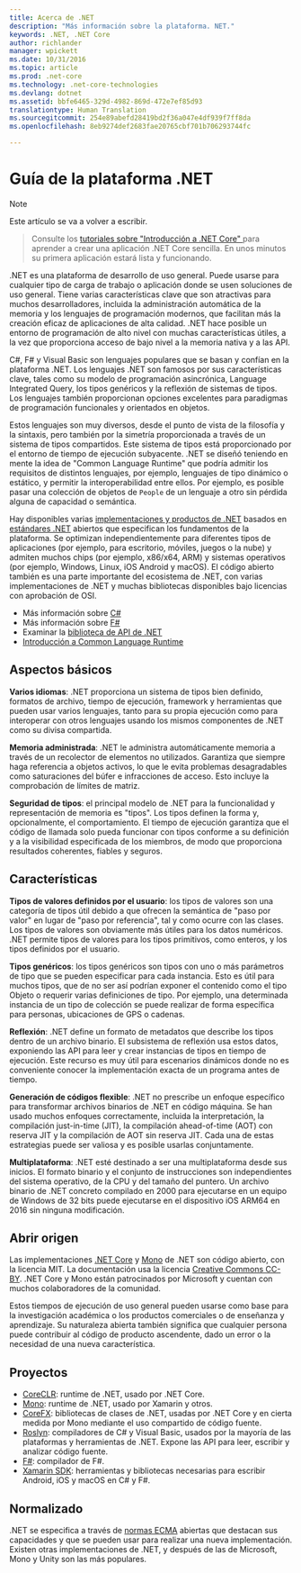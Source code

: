 ```yaml
---
title: Acerca de .NET
description: "Más información sobre la plataforma. NET."
keywords: .NET, .NET Core
author: richlander
manager: wpickett
ms.date: 10/31/2016
ms.topic: article
ms.prod: .net-core
ms.technology: .net-core-technologies
ms.devlang: dotnet
ms.assetid: bbfe6465-329d-4982-869d-472e7ef85d93
translationtype: Human Translation
ms.sourcegitcommit: 254e89abefd28419bd2f36a047e4df939f7ff8da
ms.openlocfilehash: 8eb9274def2683fae20765cbf701b706293744fc

---
```


# <a name="net-platform-guide"></a>Guía de la plataforma .NET

> [!NOTE]
Este artículo se va a volver a escribir.

> Consulte los [tutoriales sobre "Introducción a .NET Core" ](../core/getting-started.md) para aprender a crear una aplicación .NET Core sencilla. En unos minutos su primera aplicación estará lista y funcionando.

.NET es una plataforma de desarrollo de uso general. Puede usarse para cualquier tipo de carga de trabajo o aplicación donde se usen soluciones de uso general. Tiene varias características clave que son atractivas para muchos desarrolladores, incluida la administración automática de la memoria y los lenguajes de programación modernos, que facilitan más la creación eficaz de aplicaciones de alta calidad. .NET hace posible un entorno de programación de alto nivel con muchas características útiles, a la vez que proporciona acceso de bajo nivel a la memoria nativa y a las API.

C#, F# y Visual Basic son lenguajes populares que se basan y confían en la plataforma .NET. Los lenguajes .NET son famosos por sus características clave, tales como su modelo de programación asincrónica, Language Integrated Query, los tipos genéricos y la reflexión de sistemas de tipos. Los lenguajes también proporcionan opciones excelentes para paradigmas de programación funcionales y orientados en objetos.

Estos lenguajes son muy diversos, desde el punto de vista de la filosofía y la sintaxis, pero también por la simetría proporcionada a través de un sistema de tipos compartidos. Este sistema de tipos está proporcionado por el entorno de tiempo de ejecución subyacente. .NET se diseñó teniendo en mente la idea de "Common Language Runtime" que podría admitir los requisitos de distintos lenguajes, por ejemplo, lenguajes de tipo dinámico o estático, y permitir la interoperabilidad entre ellos. Por ejemplo, es posible pasar una colección de objetos de `People` de un lenguaje a otro sin pérdida alguna de capacidad o semántica.

Hay disponibles varias [implementaciones y productos de .NET](components.md) basados en [estándares .NET](https://github.com/dotnet/coreclr/blob/master/Documentation/project-docs/dotnet-standards.md) abiertos que especifican los fundamentos de la plataforma. Se optimizan independientemente para diferentes tipos de aplicaciones (por ejemplo, para escritorio, móviles, juegos o la nube) y admiten muchos chips (por ejemplo, x86/x64, ARM) y sistemas operativos (por ejemplo, Windows, Linux, iOS Android y macOS). El código abierto también es una parte importante del ecosistema de .NET, con varias implementaciones de .NET y muchas bibliotecas disponibles bajo licencias con aprobación de OSI.

- Más información sobre [C#](../csharp/index.md)
- Más información sobre [F#](../fsharp/index.md)
- Examinar la [biblioteca de API de .NET](../../api/index.md)
- [Introducción a Common Language Runtime](https://github.com/dotnet/coreclr/blob/master/Documentation/botr/intro-to-clr.md)

<a name="fundamentals"></a>Aspectos básicos
------------

**Varios idiomas**: .NET proporciona un sistema de tipos bien definido, formatos de archivo, tiempo de ejecución, framework y herramientas que pueden usar varios lenguajes, tanto para su propia ejecución como para interoperar con otros lenguajes usando los mismos componentes de .NET como su divisa compartida.

**Memoria administrada**: .NET le administra automáticamente memoria a través de un recolector de elementos no utilizados. Garantiza que siempre haga referencia a objetos activos, lo que le evita problemas desagradables como saturaciones del búfer e infracciones de acceso. Esto incluye la comprobación de límites de matriz.

**Seguridad de tipos**: el principal modelo de .NET para la funcionalidad y representación de memoria es "tipos". Los tipos definen la forma y, opcionalmente, el comportamiento. El tiempo de ejecución garantiza que el código de llamada solo pueda funcionar con tipos conforme a su definición y a la visibilidad especificada de los miembros, de modo que proporciona resultados coherentes, fiables y seguros.

<a name="features"></a>Características
--------

**Tipos de valores definidos por el usuario**: los tipos de valores son una categoría de tipos útil debido a que ofrecen la semántica de "paso por valor" en lugar de "paso por referencia", tal y como ocurre con las clases. Los tipos de valores son obviamente más útiles para los datos numéricos. .NET permite tipos de valores para los tipos primitivos, como enteros, y los tipos definidos por el usuario.

**Tipos genéricos**: los tipos genéricos son tipos con uno o más parámetros de tipo que se pueden especificar para cada instancia. Esto es útil para muchos tipos, que de no ser así podrían exponer el contenido como el tipo Objeto o requerir varias definiciones de tipo. Por ejemplo, una determinada instancia de un tipo de colección se puede realizar de forma específica para personas, ubicaciones de GPS o cadenas.

**Reflexión**: .NET define un formato de metadatos que describe los tipos dentro de un archivo binario. El subsistema de reflexión usa estos datos, exponiendo las API para leer y crear instancias de tipos en tiempo de ejecución. Este recurso es muy útil para escenarios dinámicos donde no es conveniente conocer la implementación exacta de un programa antes de tiempo.

**Generación de códigos flexible**: .NET no prescribe un enfoque específico para transformar archivos binarios de .NET en código máquina. Se han usado muchos enfoques correctamente, incluida la interpretación, la compilación just-in-time (JIT), la compilación ahead-of-time (AOT) con reserva JIT y la compilación de AOT sin reserva JIT. Cada una de estas estrategias puede ser valiosa y es posible usarlas conjuntamente.

**Multiplataforma**: .NET esté destinado a ser una multiplataforma desde sus inicios. El formato binario y el conjunto de instrucciones son independientes del sistema operativo, de la CPU y del tamaño del puntero. Un archivo binario de .NET concreto compilado en 2000 para ejecutarse en un equipo de Windows de 32 bits puede ejecutarse en el dispositivo iOS ARM64 en 2016 sin ninguna modificación.

<a name="open-source"></a>Abrir origen
-----------

Las implementaciones [.NET Core](https://github.com/dotnet/core) y [Mono](https://github.com/mono/mono) de .NET son código abierto, con la licencia MIT. La documentación usa la licencia [Creative Commons CC-BY](https://creativecommons.org/licenses/by/4.0/). .NET Core y Mono están patrocinados por Microsoft y cuentan con muchos colaboradores de la comunidad. 

Estos tiempos de ejecución de uso general pueden usarse como base para la investigación académica o los productos comerciales o de enseñanza y aprendizaje. Su naturaleza abierta también significa que cualquier persona puede contribuir al código de producto ascendente, dado un error o la necesidad de una nueva característica.

<a name="projects"></a>Proyectos
--------

- [CoreCLR](https://github.com/dotnet/coreclr): runtime de .NET, usado por .NET Core.
- [Mono](https://github.com/mono/mono): runtime de .NET, usado por Xamarin y otros.
- [CoreFX](https://github.com/dotnet/coreclr): bibliotecas de clases de .NET, usadas por .NET Core y en cierta medida por Mono mediante el uso compartido de código fuente.
- [Roslyn](https://github.com/dotnet/roslyn): compiladores de C# y Visual Basic, usados por la mayoría de las plataformas y herramientas de .NET. Expone las API para leer, escribir y analizar código fuente.
- [F#](https://github.com/microsoft/visualfsharp): compilador de F#.
- [Xamarin SDK](http://open.xamarin.com): herramientas y bibliotecas necesarias para escribir Android, iOS y macOS en C# y F#.

<a name="standardized"></a>Normalizado
------------

.NET se especifica a través de [normas ECMA](https://github.com/dotnet/coreclr/blob/master/Documentation/project-docs/dotnet-standards.md) abiertas que destacan sus capacidades y que se pueden usar para realizar una nueva implementación. Existen otras implementaciones de .NET, y después de las de Microsoft, Mono y Unity son las más populares.




<!--HONumber=Nov16_HO3-->


